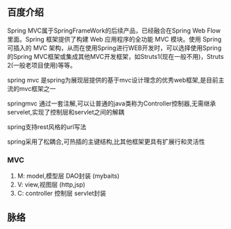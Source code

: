 ## 百度介绍

Spring MVC属于SpringFrameWork的后续产品，已经融合在Spring Web Flow里面。Spring 框架提供了构建 Web 应用程序的全功能 MVC 模块。使用 Spring 可插入的 MVC 架构，从而在使用Spring进行WEB开发时，可以选择使用Spring的Spring MVC框架或集成其他MVC开发框架，如Struts1(现在一般不用)，Struts 2(一般老项目使用)等等。

spring mvc 是spring为展现层提供的基于mvc设计理念的优秀web框架,是目前主流的mvc框架之一  

springmvc 通过一套注解,可以让普通的java类称为Controller控制器,无需继承servelet,实现了控制层和servlet之间的解耦

spring支持rest风格的url写法

spring采用了松耦合,可热插的主键结构,比其他框架更具有扩展行和灵活性


### MVC

1. M: model,模型层 DAO封装 (mybaits)
2. V: view,视图层 (http,jsp) 
3. C: controller 控制层 servlet封装


## 脉络






